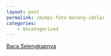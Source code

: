 ```yaml
---
layout: post
permalink: /mimpi-foto-bareng-idola/
categories:
    - Uncategorized
---
```


[Baca Selengkapnya](/08)